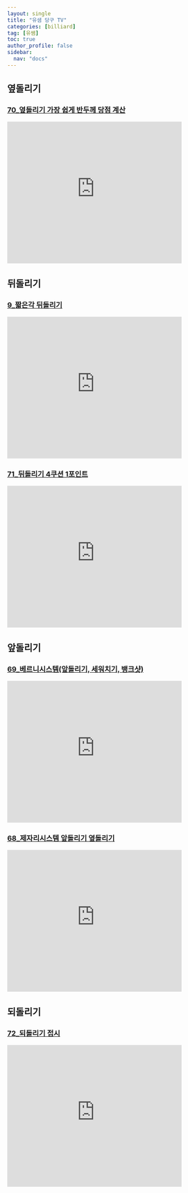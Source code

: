 ```yaml
---
layout: single
title: "유샘 당구 TV"
categories: [billiard]
tag: [유쌤]
toc: true
author_profile: false
sidebar:
  nav: "docs"
---
```


## 옆돌리기

### [70_옆돌리기 가장 쉽게 반두께 당점 계산](https://youtu.be/4onZZTiwOKc?si=IzDv0dHrClwe-AD8)

<iframe src="https://onedrive.live.com/embed?resid=3D46A5980CA74AE2%2116724&authkey=!ACiljT0e0uJF3ac&em=2" width="402" height="327" frameborder="0" scrolling="no"></iframe>

## 뒤돌리기

### [9_짧은각 뒤돌리기](https://youtu.be/3xfaSYFqPAM?si=KjlEK3Zrs_k-Eaa8)

<iframe src="https://onedrive.live.com/embed?resid=3D46A5980CA74AE2%2116699&authkey=!AE4pz6jW7Zbjbhg&em=2" width="402" height="327" frameborder="0" scrolling="no"></iframe>

### [71_뒤돌리기 4쿠션 1포인트](https://youtu.be/LrMugDBLXpI?si=MKLufME2SmBBKjOb)

<iframe src="https://onedrive.live.com/embed?resid=3D46A5980CA74AE2%2116722&authkey=!AJ1jYFAN18dOAgY&em=2" width="402" height="327" frameborder="0" scrolling="no"></iframe>

## 앞돌리기

### [69_베르니시스템(앞돌리기, 세워치기, 뱅크샷)](https://youtu.be/P-aVzIoOc0c?si=EfZUesph_XhQ3jxf)

<iframe src="https://onedrive.live.com/embed?resid=3D46A5980CA74AE2%2116731&authkey=!ALefDm1x61OyvxA&em=2" width="402" height="327" frameborder="0" scrolling="no"></iframe>

### [68_제자리시스템 앞돌리기 옆돌리기](https://youtu.be/9LpWua8vR0U?si=NzdThYMta_LDsgch)

<iframe src="https://onedrive.live.com/embed?resid=3D46A5980CA74AE2%2116734&authkey=!AJwb-pnAPJeiLB8&em=2" width="402" height="327" frameborder="0" scrolling="no"></iframe>

## 되돌리기

### [72_되돌리기 접시](https://youtu.be/MMq1X3S1lYM?si=d9c0Jc8mBT6-GnyE)

<iframe src="https://onedrive.live.com/embed?resid=3D46A5980CA74AE2%2116697&authkey=!AFJDxs-3E8sb66s&em=2" width="402" height="327" frameborder="0" scrolling="no"></iframe>
